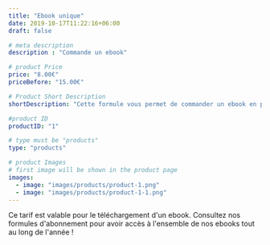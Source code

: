 ```yaml
---
title: "Ebook unique"
date: 2019-10-17T11:22:16+06:00
draft: false

# meta description
description : "Commande un ebook"

# product Price
price: "8.00€"
priceBefore: "15.00€"

# Product Short Description
shortDescription: "Cette formule vous permet de commander un ebook en particulier"

#product ID
productID: "1"

# type must be "products"
type: "products"

# product Images
# first image will be shown in the product page
images:
  - image: "images/products/product-1.png"
  - image: "images/products/product-1-1.png" 
---
```


Ce tarif est valable pour le téléchargement d'un ebook. Consultez nos formules d'abonnement pour avoir accès à l'ensemble de nos ebooks tout au long de l'année !
